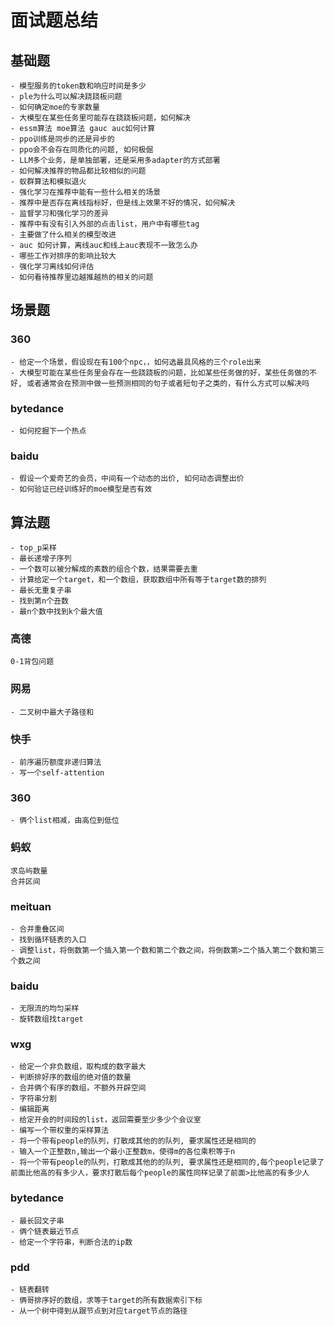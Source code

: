 # 面试题总结
## 基础题
    - 模型服务的token数和响应时间是多少
    - ple为什么可以解决跷跷板问题
    - 如何确定moe的专家数量
    - 大模型在某些任务里可能存在跷跷板问题，如何解决
    - essm算法 moe算法 gauc auc如何计算
    - ppo训练是同步的还是异步的
    - ppo会不会存在同质化的问题, 如何极倔
    - LLM多个业务，是单独部署，还是采用多adapter的方式部署
    - 如何解决推荐的物品都比较相似的问题
    - 蚁群算法和模拟退火
    - 强化学习在推荐中能有一些什么相关的场景
    - 推荐中是否存在离线指标好，但是线上效果不好的情况，如何解决
    - 监督学习和强化学习的差异
    - 推荐中有没有引入外部的点击list，用户中有哪些tag
    - 主要做了什么相关的模型改进
    - auc 如何计算，离线auc和线上auc表现不一致怎么办
    - 哪些工作对排序的影响比较大
    - 强化学习离线如何评估
    - 如何看待推荐里边越推越热的相关的问题
## 场景题
### 360
    - 给定一个场景，假设现在有100个npc，，如何选最具风格的三个role出来
    - 大模型可能在某些任务里会存在一些跷跷板的问题，比如某些任务做的好，某些任务做的不好, 或者通常会在预测中做一些预测相同的句子或者短句子之类的，有什么方式可以解决吗

### bytedance

    - 如何挖掘下一个热点
### baidu
    - 假设一个爱奇艺的会员，中间有一个动态的出价, 如何动态调整出价
    - 如何验证已经训练好的moe模型是否有效
    

## 算法题
    - top_p采样
    - 最长递增子序列
    - 一个数可以被分解成的素数的组合个数，结果需要去重
    - 计算给定一个target，和一个数组，获取数组中所有等于target数的排列
    - 最长无重复子串
    - 找到第n个丑数
    - 最n个数中找到k个最大值
### 高德
    0-1背包问题
### 网易
    - 二叉树中最大子路径和
### 快手
    - 前序遍历额度非递归算法
    - 写一个self-attention
### 360
    - 俩个list相减，由高位到低位
### 蚂蚁
    求岛屿数量
    合并区间
### meituan 
    - 合并重叠区间
    - 找到循环链表的入口
    - 调整list，将倒数第一个插入第一个数和第二个数之间，将倒数第>二个插入第二个数和第三个数之间
### baidu
    - 无限流的均匀采样
    - 旋转数组找target
    
    
### wxg
    - 给定一个非负数组，取构成的数字最大
    - 判断排好序的数组的绝对值的数量
    - 合并俩个有序的数组，不额外开辟空间
    - 字符串分割
    - 编辑距离
    - 给定开会的时间段的list，返回需要至少多少个会议室
    - 编写一个带权重的采样算法
    - 将一个带有people的队列，打散成其他的的队列, 要求属性还是相同的
    - 输入一个正整数n,输出一个最小正整数m，使得m的各位乘积等于n
    - 将一个带有people的队列，打散成其他的的队列, 要求属性还是相同的,每个people记录了前面比他高的有多少人，要求打散后每个people的属性同样记录了前面>比他高的有多少人


### bytedance
    - 最长回文子串
    - 俩个链表最近节点
    - 给定一个字符串，判断合法的ip数 
### pdd
    - 链表翻转
    - 俩哥排序好的数组，求等于target的所有数据索引下标
    - 从一个树中得到从跟节点到对应target节点的路径
